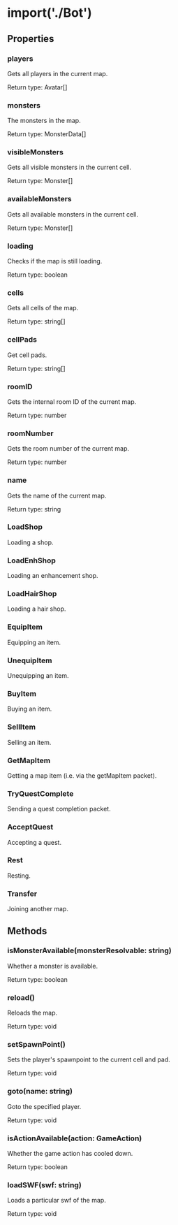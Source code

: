 # import('./Bot')



## Properties

### players
<p>Gets all players in the current map.</p>


Return type: Avatar[]

### monsters
<p>The monsters in the map.</p>


Return type: MonsterData[]

### visibleMonsters
<p>Gets all visible monsters in the current cell.</p>


Return type: Monster[]

### availableMonsters
<p>Gets all available monsters in the current cell.</p>


Return type: Monster[]

### loading
<p>Checks if the map is still loading.</p>


Return type: boolean

### cells
<p>Gets all cells of the map.</p>


Return type: string[]

### cellPads
<p>Get cell pads.</p>


Return type: string[]

### roomID
<p>Gets the internal room ID of the current map.</p>


Return type: number

### roomNumber
<p>Gets the room number of the current map.</p>


Return type: number

### name
<p>Gets the name of the current map.</p>


Return type: string

### LoadShop
<p>Loading a shop.</p>

### LoadEnhShop
<p>Loading an enhancement shop.</p>

### LoadHairShop
<p>Loading a hair shop.</p>

### EquipItem
<p>Equipping an item.</p>

### UnequipItem
<p>Unequipping an item.</p>

### BuyItem
<p>Buying an item.</p>

### SellItem
<p>Selling an item.</p>

### GetMapItem
<p>Getting a map item (i.e. via the getMapItem packet).</p>

### TryQuestComplete
<p>Sending a quest completion packet.</p>

### AcceptQuest
<p>Accepting a quest.</p>

### Rest
<p>Resting.</p>

### Transfer
<p>Joining another map.</p>

## Methods

### isMonsterAvailable(monsterResolvable: string)
Whether a monster is available.


Return type: boolean

### reload()
Reloads the map.


Return type: void

### setSpawnPoint()
Sets the player's spawnpoint to the current cell and pad.


Return type: void

### goto(name: string)
Goto the specified player.


Return type: void

### isActionAvailable(action: GameAction)
Whether the game action has cooled down.


Return type: boolean

### loadSWF(swf: string)
Loads a particular swf of the map.


Return type: void